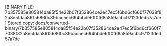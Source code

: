 [BINARY FILE: 7b357585e805814da85f54e22b07f352864ce2e47ec5f6bd6cf660f77038f82a8e5fdaa86156860c89b5c5ec694bbde6ff0f68a859acbc97123ded57a7de]
Stored copy: docs/converted-binary/7b357585e805814da85f54e22b07f352864ce2e47ec5f6bd6cf660f77038f82a8e5fdaa86156860c89b5c5ec694bbde6ff0f68a859acbc97123ded57a7de
